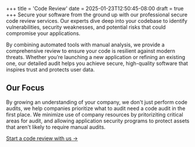 +++
title = 'Code Review'
date = 2025-01-23T12:50:45-08:00
draft = true
+++
Secure your software from the ground up with our professional secure code review services. Our experts dive deep into your codebase to identify vulnerabilities, security weaknesses, and potential risks that could compromise your applications.

By combining automated tools with manual analysis, we provide a comprehensive review to ensure your code is resilient against modern threats. Whether you’re launching a new application or refining an existing one, our detailed audit helps you achieve secure, high-quality software that inspires trust and protects user data.

## Our Focus
By growing an understanding of your company, we don't just perform code audits, we help companies prioritize what to audit need a code audit in the first place. We minimize use of company resources by pritoriziting critical areas for audit, and allowing application security programs to protect assets that aren't likely to require manual audits.

[Start a code review with us ->](/contact)